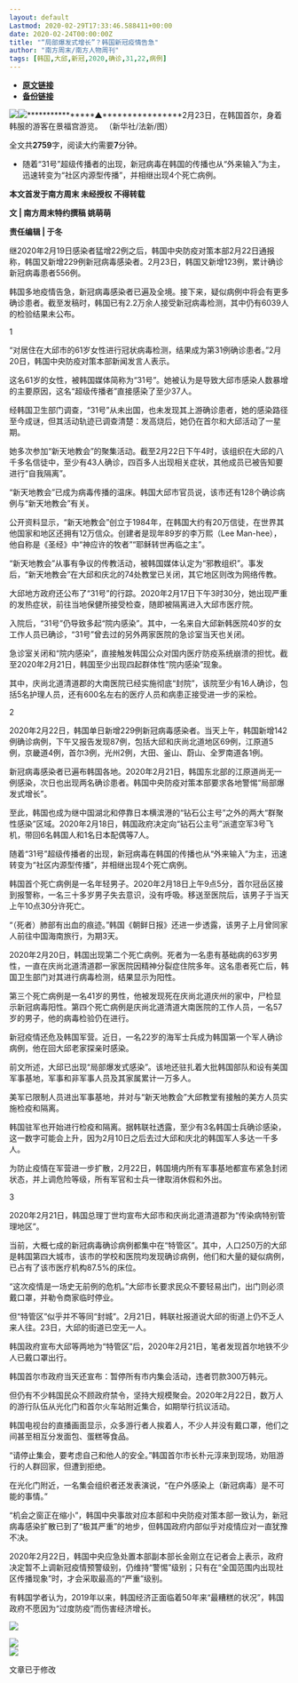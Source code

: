 ```yaml
---
layout: default
Lastmod: 2020-02-29T17:33:46.588411+00:00
date: 2020-02-24T00:00:00Z
title: "“局部爆发式增长”？韩国新冠疫情告急"
author: "南方周末/南方人物周刊"
tags: [韩国,大邱,新冠,2020,确诊,31,22,病例]
---
```


* [**原文链接**](https://mp.weixin.qq.com/s/oqUtEhYENAOFopABo1v1pQ)
* [**备份链接**](http://archive.is/oTqXA)


[![](/images/post/8a9380d1c9d44a084a45f1876dbc4564.jpg)](http://nfh5.sualyee.com/v3/idea/7tCGBrb5)![](/images/post/9b9398f04ed42e8d756c216aabc261ae.jpg)****************▲****************2月23日，在韩国首尔，身着韩服的游客在景福宫游览。 （新华社/法新/图）

全文共**2759**字，阅读大约需要**7**分钟。

*   随着“31号”超级传播者的出现，新冠病毒在韩国的传播也从“外来输入”为主，迅速转变为“社区内源型传播”，并相继出现4个死亡病例。
    

**本文首发于南方周末 未经授权 不得转载**

  

**文 | 南方周末特约撰稿 姚萌萌**

**责任编辑 | 于冬**

继2020年2月19日感染者猛增22例之后，韩国中央防疫对策本部2月22日通报称，韩国又新增229例新冠病毒感染者。2月23日，韩国又新增123例，累计确诊新冠病毒患者556例。

  

韩国多地疫情告急，新冠病毒感染者已遍及全境。接下来，疑似病例中将会有更多确诊患者。截至发稿时，韩国已有2.2万余人接受新冠病毒检测，其中仍有6039人的检验结果未公布。

  

1

  

“对居住在大邱市的61岁女性进行冠状病毒检测，结果成为第31例确诊患者。”2月20日，韩国中央防疫对策本部新闻发言人表示。

  

这名61岁的女性，被韩国媒体简称为“31号”。她被认为是导致大邱市感染人数暴增的主要原因，这名“超级传播者”直接感染了至少37人。

  

经韩国卫生部门调查，“31号”从未出国，也未发现其上游确诊患者，她的感染路径至今成谜，但其活动轨迹已调查清楚：发高烧后，她仍在首尔和大邱活动了一星期。

  

她多次参加“新天地教会”的聚集活动。截至2月22日下午4时，该组织在大邱的八千多名信徒中，至少有43人确诊，四百多人出现相关症状，其他成员已被告知要进行“自我隔离”。

  

“新天地教会”已成为病毒传播的温床。韩国大邱市官员说，该市还有128个确诊病例与“新天地教会”有关。

  

公开资料显示，“新天地教会”创立于1984年，在韩国大约有20万信徒，在世界其他国家和地区还拥有12万信众。创建者是现年89岁的李万熙（Lee Man-hee），他自称是《圣经》中“神应许的牧者”“耶稣转世再临之主”。

  

“新天地教会”从事有争议的传教活动，被韩国媒体认定为“邪教组织”。事发后，“新天地教会”在大邱和庆北的74处教堂已关闭，其它地区则改为网络传教。

  

大邱地方政府还公布了“31号”的行踪。2020年2月17日下午3时30分，她出现严重的发热症状，前往当地保健所接受检查，随即被隔离进入大邱市医疗院。

  

入院后，“31号”仍导致多起“院内感染”。其中，一名来自大邱新韩医院40岁的女工作人员已确诊，“31号”曾去过的另外两家医院的急诊室当天也关闭。

  

急诊室关闭和“院内感染”，直接触发韩国公众对国内医疗防疫系统崩溃的担忧。截至2020年2月21日，韩国至少出现四起群体性“院内感染”现象。

  

其中，庆尚北道清道郡的大南医院已经实施彻底“封院”，该院至少有16人确诊，包括5名护理人员，还有600名左右的医疗人员和病患正接受进一步的采检。

  

2

  

2020年2月22日，韩国单日新增229例新冠病毒感染者。当天上午，韩国新增142例确诊病例，下午又报告发现87例，包括大邱和庆尚北道地区69例，江原道5例，京畿道4例，首尔3例，光州2例，大田、釜山、蔚山、全罗南道各1例。

  

新冠病毒感染者已遍布韩国各地。2020年2月21日，韩国东北部的江原道尚无一例感染，次日也出现两名确诊患者。韩国中央防疫对策本部要求各地警惕“局部爆发式增长”。

  

至此，韩国也成为继中国湖北和停靠日本横滨港的“钻石公主号”之外的两大“群聚性感染”区域。2020年2月18日，韩国政府决定向“钻石公主号”派遣空军3号飞机，带回6名韩国人和1名日本配偶等7人。

  

随着“31号”超级传播者的出现，新冠病毒在韩国的传播也从“外来输入”为主，迅速转变为“社区内源型传播”，并相继出现4个死亡病例。

  

韩国首个死亡病例是一名年轻男子。2020年2月18日上午9点5分，首尔冠岳区接到报警称，一名三十多岁男子失去意识，没有呼吸。移送至医院后，该男子于当天上午10点30分许死亡。

  

“（死者）肺部有出血的痕迹。”韩国《朝鲜日报》还进一步透露，该男子上月曾同家人前往中国海南旅行，为期3天。

  

2020年2月20日，韩国出现第二个死亡病例。死者为一名患有基础病的63岁男性，一直在庆尚北道清道郡一家医院因精神分裂症住院多年。这名患者死亡后，韩国卫生部门对其进行病毒检测，结果显示为阳性。

  

第三个死亡病例是一名41岁的男性，他被发现死在庆尚北道庆州的家中，尸检显示新冠病毒阳性。第四个死亡病例是庆尚北道清道大南医院的工作人员，一名57岁的男子，他的病毒检验仍在进行。

  

新冠疫情还危及韩国军营。近日，一名22岁的海军士兵成为韩国第一个军人确诊病例，他在回大邱老家探亲时感染。

  

前文所述，大邱已出现“局部爆发式感染”。该地还驻扎着大批韩国部队和设有美国军事基地，军事和非军事人员及其家属累计一万多人。

  

美军已限制人员进出军事基地，并对与“新天地教会”大邱教堂有接触的美方人员实施检疫和隔离。

  

韩国驻军也开始进行检疫和隔离。据韩联社透露，至少有3名韩国士兵确诊感染，这一数字可能会上升，因为2月10日之后去过大邱和庆北的韩国军人多达一千多人。

  

为防止疫情在军营进一步扩散，2月22日，韩国境内所有军事基地都宣布紧急封闭状态，并上调危险等级，所有军官和士兵一律取消休假和外出。

  

3

  

2020年2月21日，韩国总理丁世均宣布大邱市和庆尚北道清道郡为“传染病特别管理地区”。

  

当前，大概七成的新冠病毒确诊病例都集中在“特管区”。其中，人口250万的大邱是韩国第四大城市，该市的学校和医院均发现确诊病例，他们和大量的疑似病例，已占有了该市医疗机构87.5%的床位。

  

“这次疫情是一场史无前例的危机。”大邱市长要求民众不要轻易出门，出门则必须戴口罩，并勒令商家临时停业。

  

但“特管区”似乎并不等同“封城”。2月21日，韩联社报道说大邱的街道上仍不乏人来人往。23日，大邱的街道已空无一人。

  

韩国政府宣布大邱等两地为“特管区”后，2020年2月21日，笔者发现首尔地铁不少人已戴口罩出行。

  

韩国首尔市政府当天还宣布：暂停所有市内集会活动，违者罚款300万韩元。

  

但仍有不少韩国民众不顾政府禁令，坚持大规模聚会。2020年2月22日，数万人的游行队伍从光化门和首尔火车站附近集合，如期举行抗议活动。

  

韩国电视台的直播画面显示，众多游行者人挨着人，不少人并没有戴口罩，他们之间甚至相互分发面包、蛋糕等食品。

  

“请停止集会，要考虑自己和他人的安全。”韩国首尔市长朴元淳来到现场，劝阻游行的人群回家，但遭到拒绝。

  

在光化门附近，一名集会组织者还发表演说，“在户外感染上（新冠病毒）是不可能的事情。”

  

“机会之窗正在缩小”，韩国中央事故对应本部和中央防疫对策本部一致认为，新冠病毒感染扩散已到了“极其严重”的地步，但韩国政府内部似乎对疫情应对一直犹豫不决。

  

2020年2月22日，韩国中央应急处置本部副本部长金刚立在记者会上表示，政府决定暂不上调新冠疫情预警级别，仍维持“警惕”级别；只有在“全国范围内出现社区传播现象”时，才会采取最高的“严重”级别。

  

有韩国学者认为，2019年以来，韩国经济正面临着50年来“最糟糕的状况”，韩国政府不愿因为“过度防疫”而伤害经济增长。

  

[![](/images/post/e3abfa8ea87407791aaebd064a32a67f.jpg)](http://www.infzm.com/content/174984?from=nfzmwx)

  

![](/images/post/199619e2636ae24ac70fc2cc00baaa25.jpg)  
[![](/images/post/bc640b661b3af328e341d4a933e27fc5.jpg)](http://www.infzm.com/wap/#/vip?plnl=104)

  

文章已于修改

